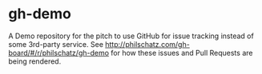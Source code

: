 # gh-demo

A Demo repository for the pitch to use GitHub for issue tracking instead of some 3rd-party service. See http://philschatz.com/gh-board/#/r/philschatz/gh-demo for how these issues and Pull Requests are being rendered.

